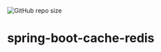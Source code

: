 ![GitHub repo size](https://img.shields.io/github/repo-size/brunordg/spring-boot-cache-redis)

# spring-boot-cache-redis
